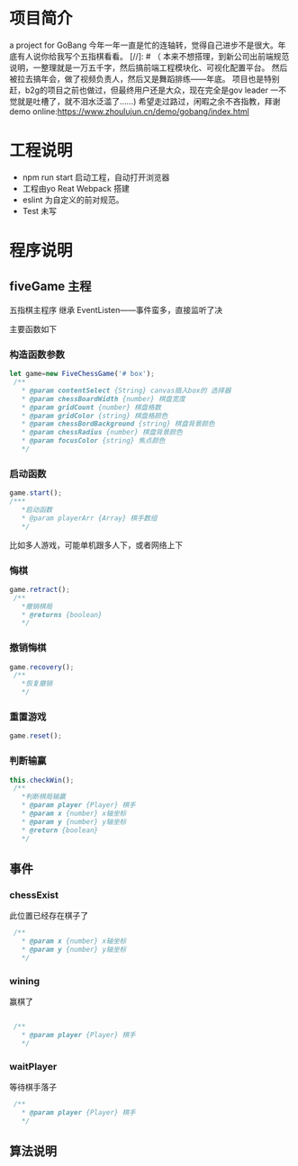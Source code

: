 # 项目简介
a project for GoBang
今年一年一直是忙的连轴转，觉得自己进步不是很大。年底有人说你给我写个五指棋看看。
[//]: # （
本来不想搭理，到新公司出前端规范说明，一整理就是一万五千字，然后搞前端工程模块化、可视化配置平台。
然后被拉去搞年会，做了视频负责人，然后又是舞蹈排练——年底。
项目也是特别赶，b2g的项目之前也做过，但最终用户还是大众，现在完全是gov leader
一不觉就是吐槽了，就不泪水泛滥了……)
希望走过路过，闲暇之余不吝指教，拜谢
demo online:https://www.zhoulujun.cn/demo/gobang/index.html
# 工程说明
+ npm run start 启动工程，自动打开浏览器
+ 工程由yo Reat Webpack 搭建
+ eslint 为自定义的前对规范。
+ Test 未写

# 程序说明
## fiveGame 主程
五指棋主程序
继承 EventListen——事件蛮多，直接监听了决

主要函数如下
### 构造函数参数 
```javascript
let game=new FiveChessGame('# box');
 /**
   * @param contentSelect {String} canvas插入box的 选择器
   * @param chessBoardWidth {number} 棋盘宽度
   * @param gridCount {number} 棋盘格数
   * @param gridColor {string} 棋盘格颜色
   * @param chessBordBackground {string} 棋盘背景颜色
   * @param chessRadius {number} 棋盘背景颜色
   * @param focusColor {string} 焦点颜色
   */
```
### 启动函数 

```javascript
game.start();
/***
   *启动函数
   * @param playerArr {Array} 棋手数组
   */

```
比如多人游戏，可能单机跟多人下，或者网络上下

### 悔棋

```javascript
game.retract();
 /**
   *撤销棋局
   * @returns {boolean}
   */
```

### 撤销悔棋
```javascript
game.recovery();
 /**
   *恢复撤销
   */
```
### 重置游戏
```javascript
game.reset();
```

### 判断输赢
```javascript
this.checkWin();
 /**
   *判断棋局输赢
   * @param player {Player} 棋手
   * @param x {number} x轴坐标
   * @param y {number} y轴坐标
   * @return {boolean}
   */
```


## 事件
### chessExist
此位置已经存在棋子了
```javascript
 /**
   * @param x {number} x轴坐标
   * @param y {number} y轴坐标
   */
```
### wining
赢棋了
```javascript

 /**
   * @param player {Player} 棋手
   */
```

### waitPlayer
等待棋手落子
```javascript
 /**
   * @param player {Player} 棋手
   */
```

## 算法说明

